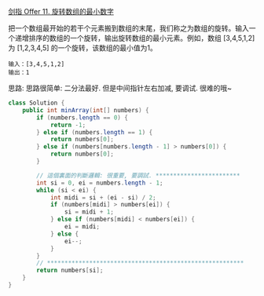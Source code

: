 [剑指 Offer 11. 旋转数组的最小数字](https://leetcode-cn.com/problems/xuan-zhuan-shu-zu-de-zui-xiao-shu-zi-lcof/)

把一个数组最开始的若干个元素搬到数组的末尾，我们称之为数组的旋转。输入一个递增排序的数组的一个旋转，输出旋转数组的最小元素。例如，数组 [3,4,5,1,2] 为 [1,2,3,4,5] 的一个旋转，该数组的最小值为1。  

```
输入：[3,4,5,1,2]
输出：1
```

思路: 思路很简单: 二分法最好. 但是中间指针左右加减, 要调试. 很难的哦~


```java
class Solution {
    public int minArray(int[] numbers) {
        if (numbers.length == 0) {
            return -1;
        } else if (numbers.length == 1) {
            return numbers[0];
        } else if (numbers[numbers.length - 1] > numbers[0]) {
            return numbers[0];
        }

        // 這個裏面的判斷邏輯: 很重要, 要調試. ************************
        int si = 0, ei = numbers.length - 1;
        while (si < ei) {
            int midi = si + (ei - si) / 2;
            if (numbers[midi] > numbers[ei]) {
                si = midi + 1;
            } else if (numbers[midi] < numbers[ei]) {
                ei = midi;
            } else {
                ei--;
            }
        }
        // ********************************************************
        return numbers[si];
    }
}
```